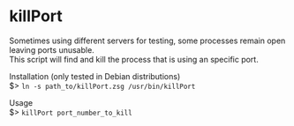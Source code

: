 # killPort
Sometimes using different servers for testing, some processes remain open leaving ports unusable.<br>
This script will find and kill the process that is using an specific port.

Installation (only tested in Debian distributions)<br>
$> `ln -s path_to/killPort.zsg /usr/bin/killPort`

Usage<br>
$> `killPort port_number_to_kill`
